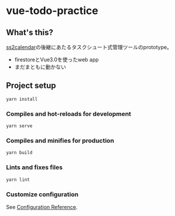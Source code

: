 # vue-todo-practice

## What's this?

[ss2calendar](https://github.com/takker99/ss2calendar)の後継にあたるタスクシュート式管理ツールのprototype。
- firestoreとVue3.0を使ったweb app
- まだまともに動かない


## Project setup
```
yarn install
```

### Compiles and hot-reloads for development
```
yarn serve
```

### Compiles and minifies for production
```
yarn build
```

### Lints and fixes files
```
yarn lint
```

### Customize configuration
See [Configuration Reference](https://cli.vuejs.org/config/).
